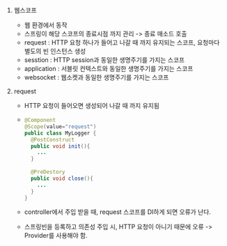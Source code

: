1. 웹스코프
   - 웹 환경에서 동작
   - 스프링이 해당 스코프의 종료시점 까지 관리 -> 종료 매소드 호출
   - request : HTTP 요청 하나가 들어고 나갈 때 까지 유지되는 스코프, 요청마다 별도의 빈 인스턴스 생성
   - sesstion : HTTP session과 동일한 생명주기를 가지는 스코프
   - application : 서블릿 컨텍스트와 동일한 생명주기를 가지는 스코프
   - websocket : 웹소켓과 동일한 생명주기를 가지는 스코프



2. request

   - HTTP 요청이 들어오면 생성되어 나갈 때 까지 유지됨

   - ```java
     @Component
     @Scope(value="request")
     public class MyLogger {
       @PostConstruct
       public void init(){
         ...
       }
       
       @PreDestory
       public void close(){
         ...
       }
     }
     ```

   - controller에서 주입 받을 때, request 스코프를 DI하게 되면 오류가 난다.

   - 스프링빈을 등록하고 의존성 주입 시, HTTP 요청이 아니기 때문에 오류 -> Provider를 사용해야 함.